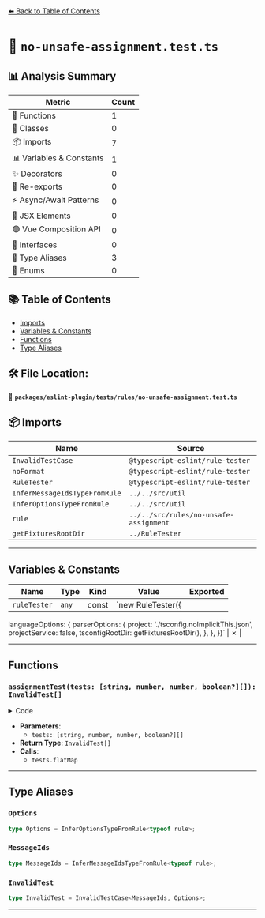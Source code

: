 [⬅️ Back to Table of Contents](../../../../index.md)

# 📄 `no-unsafe-assignment.test.ts`

## 📊 Analysis Summary

| Metric | Count |
|--------|-------|
| 🔧 Functions | 1 |
| 🧱 Classes | 0 |
| 📦 Imports | 7 |
| 📊 Variables & Constants | 1 |
| ✨ Decorators | 0 |
| 🔄 Re-exports | 0 |
| ⚡ Async/Await Patterns | 0 |
| 💠 JSX Elements | 0 |
| 🟢 Vue Composition API | 0 |
| 📐 Interfaces | 0 |
| 📑 Type Aliases | 3 |
| 🎯 Enums | 0 |

## 📚 Table of Contents

- [Imports](#imports)
- [Variables & Constants](#variables-constants)
- [Functions](#functions)
- [Type Aliases](#type-aliases)

## 🛠️ File Location:
📂 **`packages/eslint-plugin/tests/rules/no-unsafe-assignment.test.ts`**

## 📦 Imports

| Name | Source |
|------|--------|
| `InvalidTestCase` | `@typescript-eslint/rule-tester` |
| `noFormat` | `@typescript-eslint/rule-tester` |
| `RuleTester` | `@typescript-eslint/rule-tester` |
| `InferMessageIdsTypeFromRule` | `../../src/util` |
| `InferOptionsTypeFromRule` | `../../src/util` |
| `rule` | `../../src/rules/no-unsafe-assignment` |
| `getFixturesRootDir` | `../RuleTester` |


---

## Variables & Constants

| Name | Type | Kind | Value | Exported |
|------|------|------|-------|----------|
| `ruleTester` | `any` | const | `new RuleTester({
  languageOptions: {
    parserOptions: {
      project: './tsconfig.noImplicitThis.json',
      projectService: false,
      tsconfigRootDir: getFixturesRootDir(),
    },
  },
})` | ✗ |


---

## Functions

### `assignmentTest(tests: [string, number, number, boolean?][]): InvalidTest[]`

<details><summary>Code</summary>

```ts
(
  tests: [string, number, number, boolean?][],
): InvalidTest[] =>
  tests.flatMap(([assignment, column, endColumn, skipAssignmentExpression]) => [
    // VariableDeclaration
    {
      code: `const ${assignment}`,
      errors: [
        {
          column: column + 6,
          endColumn: endColumn + 6,
          line: 1,
          messageId: 'unsafeArrayPatternFromTuple',
        },
      ],
    },
    // AssignmentPattern
    {
      code: `function foo(${assignment}) {}`,
      errors: [
        {
          column: column + 13,
          endColumn: endColumn + 13,
          line: 1,
          messageId: 'unsafeArrayPatternFromTuple',
        },
      ],
    },
    // AssignmentExpression
    ...(skipAssignmentExpression
      ? []
      : [
          {
            code: `(${assignment})`,
            errors: [
              {
                column: column + 1,
                endColumn: endColumn + 1,
                line: 1,
                messageId: 'unsafeArrayPatternFromTuple' as const,
              },
            ],
          },
        ]),
  ])
```
</details>

- **Parameters**:
  - `tests: [string, number, number, boolean?][]`
- **Return Type**: `InvalidTest[]`
- **Calls**:
  - `tests.flatMap`

---

## Type Aliases

### `Options`

```ts
type Options = InferOptionsTypeFromRule<typeof rule>;
```

### `MessageIds`

```ts
type MessageIds = InferMessageIdsTypeFromRule<typeof rule>;
```

### `InvalidTest`

```ts
type InvalidTest = InvalidTestCase<MessageIds, Options>;
```


---